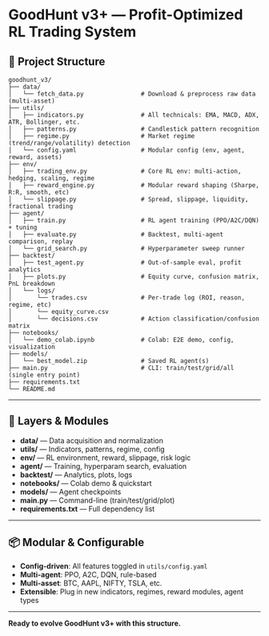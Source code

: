# GoodHunt v3+ — Profit-Optimized RL Trading System

## 📁 Project Structure

```
goodhunt_v3/
├── data/
│   └── fetch_data.py                # Download & preprocess raw data (multi-asset)
├── utils/
│   ├── indicators.py                # All technicals: EMA, MACD, ADX, ATR, Bollinger, etc.
│   ├── patterns.py                  # Candlestick pattern recognition
│   ├── regime.py                    # Market regime (trend/range/volatility) detection
│   └── config.yaml                  # Modular config (env, agent, reward, assets)
├── env/
│   ├── trading_env.py               # Core RL env: multi-action, hedging, scaling, regime
│   ├── reward_engine.py             # Modular reward shaping (Sharpe, R:R, smooth, etc)
│   └── slippage.py                  # Spread, slippage, liquidity, fractional trading
├── agent/
│   ├── train.py                     # RL agent training (PPO/A2C/DQN) + tuning
│   ├── evaluate.py                  # Backtest, multi-agent comparison, replay
│   └── grid_search.py               # Hyperparameter sweep runner
├── backtest/
│   ├── test_agent.py                # Out-of-sample eval, profit analytics
│   ├── plots.py                     # Equity curve, confusion matrix, PnL breakdown
│   └── logs/
│       └── trades.csv               # Per-trade log (ROI, reason, regime, etc)
│       └── equity_curve.csv
│       └── decisions.csv            # Action classification/confusion matrix
├── notebooks/
│   └── demo_colab.ipynb             # Colab: E2E demo, config, visualization
├── models/
│   └── best_model.zip               # Saved RL agent(s)
├── main.py                          # CLI: train/test/grid/all (single entry point)
├── requirements.txt
└── README.md
```

---

## 🧱 Layers & Modules

- **data/**         — Data acquisition and normalization
- **utils/**        — Indicators, patterns, regime, config
- **env/**          — RL environment, reward, slippage, risk logic
- **agent/**        — Training, hyperparam search, evaluation
- **backtest/**     — Analytics, plots, logs
- **notebooks/**    — Colab demo & quickstart
- **models/**       — Agent checkpoints
- **main.py**       — Command-line (train/test/grid/plot)
- **requirements.txt** — Full dependency list

---

## 📦 Modular & Configurable

- **Config-driven**: All features toggled in `utils/config.yaml`
- **Multi-agent**: PPO, A2C, DQN, rule-based
- **Multi-asset**: BTC, AAPL, NIFTY, TSLA, etc.
- **Extensible**: Plug in new indicators, regimes, reward modules, agent types

---

**Ready to evolve GoodHunt v3+ with this structure.**